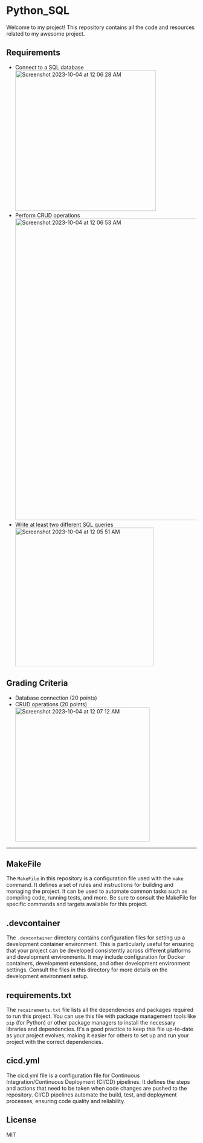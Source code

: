 # Python_SQL

Welcome to my project! This repository contains all the code and resources related to my awesome project.

## Requirements
- Connect to a SQL database
  <img width="372" alt="Screenshot 2023-10-04 at 12 06 28 AM" src="https://github.com/nogibjj/levia_sql_connection_week5/assets/73449544/2a294fe6-4b84-46a3-84af-e37427528a16">
- Perform CRUD operations
  <img width="799" alt="Screenshot 2023-10-04 at 12 06 53 AM" src="https://github.com/nogibjj/levia_sql_connection_week5/assets/73449544/bf6af810-056f-4d9b-a303-c76bb1c03963">
- Write at least two different SQL queries
  <img width="367" alt="Screenshot 2023-10-04 at 12 05 51 AM" src="https://github.com/nogibjj/levia_sql_connection_week5/assets/73449544/8f808d90-02ec-48ab-88a6-4a3f50fa1c2f">


## Grading Criteria
- Database connection (20 points)
- CRUD operations (20 points)
  <img width="355" alt="Screenshot 2023-10-04 at 12 07 12 AM" src="https://github.com/nogibjj/levia_sql_connection_week5/assets/73449544/27005c8c-cf2d-4805-9f82-5d2fc324fd41">


-------


## MakeFile

The `MakeFile` in this repository is a configuration file used with the `make` command. It defines a set of rules and instructions for building and managing the project. It can be used to automate common tasks such as compiling code, running tests, and more. Be sure to consult the MakeFile for specific commands and targets available for this project.

## .devcontainer

The `.devcontainer` directory contains configuration files for setting up a development container environment. This is particularly useful for ensuring that your project can be developed consistently across different platforms and development environments. It may include configuration for Docker containers, development extensions, and other development environment settings. Consult the files in this directory for more details on the development environment setup.

## requirements.txt

The `requirements.txt` file lists all the dependencies and packages required to run this project. You can use this file with package management tools like `pip` (for Python) or other package managers to install the necessary libraries and dependencies. It's a good practice to keep this file up-to-date as your project evolves, making it easier for others to set up and run your project with the correct dependencies.

## cicd.yml
The cicd.yml file is a configuration file for Continuous Integration/Continuous Deployment (CI/CD) pipelines. It defines the steps and actions that need to be taken when code changes are pushed to the repository. CI/CD pipelines automate the build, test, and deployment processes, ensuring code quality and reliability.

## License

MIT

